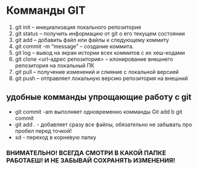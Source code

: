 # Комманды GIT
1. git init – инициализация локального репозитория
2. git status – получить информацию от git о его текущем состоянии
3. git add – добавить файл или файлы к следующему коммиту
4. git commit -m “message” – создание коммита.
5. git log – вывод на экран истории всех коммитов с их хеш-кодами
6. git clone <url-адрес репозитория> – клонирование внешнего репозитория на  локальный ПК
7. git pull – получение изменений и слияние с локальной версией
8. git push – отправляет локальную версию репозитория на внешний

## удобные комманды упрощающие работу с git
* git commit -am выполняет одновременно комманды Git add b git commit 
* git add . - добавляет сразу все файлы, обязательно не забывать про пробел перед точкой!
* sd - переход в корневую папку
### ВНИМАТЕЛЬНО! ВСЕГДА СМОТРИ В КАКОЙ ПАПКЕ РАБОТАЕШ! И НЕ ЗАБЫВАЙ СОХРАНЯТЬ ИЗМЕНЕНИЯ!
